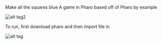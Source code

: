 Make all the squares blue
A game in Pharo based off of Pharo by example

![alt tag2](http://imgur.com/TGV0s6Z,fjHJ5G8#1)

To run, first download pharo and then import file in

![alt tag](http://imgur.com/TGV0s6Z,fjHJ5G8)
